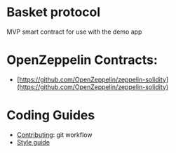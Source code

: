 # Basket protocol

MVP smart contract for use with the demo app

# OpenZeppelin Contracts:
- [https://github.com/OpenZeppelin/zeppelin-solidity](https://github.com/OpenZeppelin/zeppelin-solidity)

# Coding Guides
- [Contributing](contributing.md): git workflow
- [Style guide](style-guide.md)
